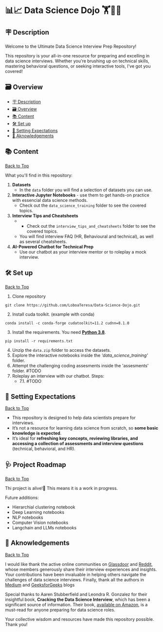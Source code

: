 # 📊📈 Data Science Dojo 🏋️👩‍🔬

## 🪧 Description

Welcome to the Ultimate Data Science Interview Prep Repository!

This repository is your all-in-one resource for preparing and excelling in data science interviews. Whether you're brushing up on technical skills, mastering behavioral questions, or seeking interactive tools, I've got you covered!

## 🗃️ Overview
  - [🪧 Description](#🪧-description)
  - [🗃️ Overview](#️🗃️-overview)
  - [📚 Content](#📚-content)
  - [🛠️ Set up](#🛠️-set-up)
  - [🎯 Setting Expectations](#🎯-setting-expectations)
  - [👥 Aknowledgements](#👥-aknowledgements)

## 📚 Content
[Back to Top](#📊📈-data-science-dojo-🏋️👩‍🔬)

What you'll find in this repository:
1. **Datasets**
    * In the `data` folder you will find a selection of datasets you can use.
2. **Interactive Jupyter Notebooks** - use them to get hands-on practice with essencial data science methods.
    * Check out the `data_science_training` folder to see the covered topics.
3. **Interview Tips and Cheatsheets**
    * * Check out the `interview_tips_and_cheatsheets` folder to see the covered topics.
    * You will find interview FAQ (HR, Behavioural and technical), as well as several cheatsheets.
4. **AI-Powered Chatbot for Technical Prep**
    * Use our chatbot as your interview mentor or to roleplay a mock interview.

## 🛠️ Set up
[Back to Top](#📊📈-data-science-dojo-🏋️👩‍🔬)
1. Clone repository
```
git clone https://github.com/LoboaTeresa/Data-Science-Dojo.git
```
2. Install cuda toolkit. (example with conda)
```
conda install -c conda-forge cudatoolkit=11.2 cudnn=8.1.0
```
3. Install the requirements. You need <ins>**Python 3.8**</ins>.
```
pip install -r requirements.txt
```
4. Unzip the `data.zip` folder to access the datasets.
5. Explore the interactive notebooks inside the *'data_science_training'* folder.
6. Attempt the challenging coding assesments inside the 'assesments' folder. #TODO
7. Roleplay an interview with our chatbot. Steps:
    * 7.1. #TODO

## 🎯 Setting Expectations
[Back to Top](#📊📈-data-science-dojo-🏋️👩‍🔬)

* This repository is designed to help data scientists prepare for interviews.
* It’s not a resource for learning data science from scratch, so **some basic knowledge is expected**.
* It’s ideal for **refreshing key concepts, reviewing libraries, and accessing a collection of assessments and interview questions** (technical, behavioral, and HR).


## 🩺 Project Roadmap
[Back to Top](#📊📈-data-science-dojo-🏋️👩‍🔬)

Thi project is alive!🧟 This means it is a work in progress.

Future additions:
* Hierarchial clustering notebook
* Deep Learning notebooks
* NLP notebooks
* Computer Vision notebooks
* Langchain and LLMs notebooks

## 👥 Aknowledgements
[Back to Top](#📊📈-data-science-dojo-🏋️👩‍🔬)

I would like thank the active online communities on [Glassdoor](https://www.glassdoor.com/Community/search/conversations?query=data+science+interviews&source=index&sort=RELEVANT) and [Reddit](https://www.reddit.com/r/datascience/comments/1en7t9g/data_science_interviews_these_days/), whose members generously share their interview experiences and insights. Your contributions have been invaluable in helping others navigate the challenges of data science interviews. Finally, thank all the authors in [Medium](https://medium.com/) and [GeeksforGeeks](https://www.geeksforgeeks.org) blogs

Special thanks to Aaren Stubberfield and Leondra R. Gonzalez for their insightful book, **Cracking the Data Science Interview**, which has been a significant source of information. Their book, [available on Amazon](https://a.co/d/65QB7Iw), is a must-read for anyone preparing for data science roles.

Your collective wisdom and resources have made this repository possible. Thank you!
